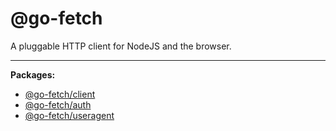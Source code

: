 # @go-fetch

A pluggable HTTP client for NodeJS and the browser.

---

**Packages:**

- [@go-fetch/client](./packages/client/README.md)
- [@go-fetch/auth](./packages/auth/README.md)
- [@go-fetch/useragent](./packages/useragent/README.md)